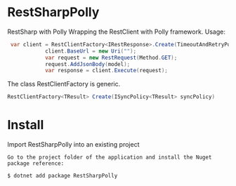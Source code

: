# RestSharpPolly
RestSharp with Polly
Wrapping the RestClient with Polly framework.
Usage:

````csharp
 var client = RestClientFactory<IRestResponse>.Create(TimeoutAndRetryPolicy.Build(3, 10, 60));
            client.BaseUrl = new Uri("");
            var request = new RestRequest(Method.GET);
            request.AddJsonBody(model);
            var response = client.Execute(request);
````

The class RestClientFactory is generic.
````csharp
RestClientFactory<TResult> Create(ISyncPolicy<TResult> syncPolicy)
````

# Install
Import RestSharpPolly into an existing project

    Go to the project folder of the application and install the Nuget package reference:

````command
$ dotnet add package RestSharpPolly
````
    


